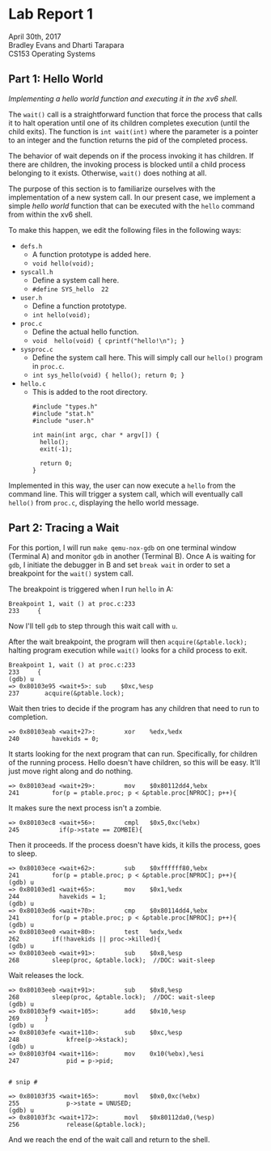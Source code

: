 # Lab Report 1
April 30th, 2017 <br/>
Bradley Evans and Dharti Tarapara<br/>
CS153 Operating Systems<br/>

## Part 1: Hello World

*Implementing a hello world function and executing it in the xv6 shell.*

The `wait()` call is a straightforward function that force the process that calls it to halt operation until one of its children completes execution (until the child exits). The function is `int wait(int)` where the parameter is a pointer to an integer and the function returns the pid of the completed process.

The behavior of wait depends on if the process invoking it has children. If there are children, the invoking process is blocked until a child process belonging to it exists. Otherwise, `wait()` does nothing at all.

The purpose of this section is to familiarize ourselves with the implementation of a new system call. In our present case, we implement a simple *hello world* function that can be executed with the `hello` command from within the xv6 shell.

To make this happen, we edit the following files in the following ways:

- `defs.h`
	- A function prototype is added here.
	- `void hello(void);`
- `syscall.h`
	- Define a system call here.
	- `#define SYS_hello  22`
- `user.h`
	- Define a function prototype.
	- `int hello(void);`
- `proc.c`
	- Define the actual hello function.
	- `void 
    	hello(void) {
      	cprintf("hello!\n");
    	}`
- `sysproc.c`
	- Define the system call here. This will simply call our `hello()` program in `proc.c`.
	- `int sys_hello(void) {
  		hello();
  		return 0;
		}`
- `hello.c`
	- This is added to the root directory.
		```
		#include "types.h"
		#include "stat.h"
		#include "user.h"
		
		int main(int argc, char * argv[]) {
		  hello();
		  exit(-1);
		
		  return 0;
		} 
		```

Implemented in this way, the user can now execute a `hello` from the command line. This will trigger a system call, which will eventually call `hello()` from `proc.c`, displaying the hello world message.

## Part 2: Tracing a Wait

For this portion, I will run `make qemu-nox-gdb` on one terminal window (Terminal A) and monitor `gdb` in another (Terminal B). Once A is waiting for `gdb`, I initiate the debugger in B and set `break wait` in order to set a breakpoint for the `wait()` system call.

The breakpoint is triggered when I run `hello` in A:

```
Breakpoint 1, wait () at proc.c:233
233     {
```

Now I'll tell `gdb` to step through this wait call with `u`.

After the wait breakpoint, the program will then `acquire(&ptable.lock);` halting program execution while `wait()` looks for a child process to exit.
```
Breakpoint 1, wait () at proc.c:233
233     {
(gdb) u
=> 0x80103e95 <wait+5>: sub    $0xc,%esp
237       acquire(&ptable.lock);
```
Wait then tries to decide if the program has any children that need to run to completion.
```
=> 0x80103eab <wait+27>:        xor    %edx,%edx
240         havekids = 0;
```
It starts looking for the next program that can run. Specifically, for children of the running process. Hello doesn't have children, so this will be easy. It'll just move right along and do nothing.
```
=> 0x80103ead <wait+29>:        mov    $0x80112dd4,%ebx
241         for(p = ptable.proc; p < &ptable.proc[NPROC]; p++){
```
It makes sure the next process isn't a zombie.
```
=> 0x80103ec8 <wait+56>:        cmpl   $0x5,0xc(%ebx)
245           if(p->state == ZOMBIE){
```
Then it proceeds. If the process doesn't have kids, it kills the process, goes to sleep.
```
=> 0x80103ece <wait+62>:        sub    $0xffffff80,%ebx
241         for(p = ptable.proc; p < &ptable.proc[NPROC]; p++){
(gdb) u
=> 0x80103ed1 <wait+65>:        mov    $0x1,%edx
244           havekids = 1;
(gdb) u
=> 0x80103ed6 <wait+70>:        cmp    $0x80114dd4,%ebx
241         for(p = ptable.proc; p < &ptable.proc[NPROC]; p++){
(gdb) u
=> 0x80103ee0 <wait+80>:        test   %edx,%edx
262         if(!havekids || proc->killed){
(gdb) u
=> 0x80103eeb <wait+91>:        sub    $0x8,%esp
268         sleep(proc, &ptable.lock);  //DOC: wait-sleep
```
Wait releases the lock.
```
=> 0x80103eeb <wait+91>:        sub    $0x8,%esp
268         sleep(proc, &ptable.lock);  //DOC: wait-sleep
(gdb) u
=> 0x80103ef9 <wait+105>:       add    $0x10,%esp
269       }
(gdb) u
=> 0x80103efe <wait+110>:       sub    $0xc,%esp
248             kfree(p->kstack);
(gdb) u
=> 0x80103f04 <wait+116>:       mov    0x10(%ebx),%esi
247             pid = p->pid;


# snip #

=> 0x80103f35 <wait+165>:       movl   $0x0,0xc(%ebx)
255             p->state = UNUSED;
(gdb) u
=> 0x80103f3c <wait+172>:       movl   $0x80112da0,(%esp)
256             release(&ptable.lock);
```
And we reach the end of the wait call and return to the shell.
